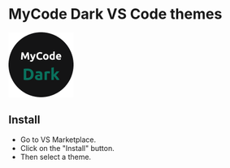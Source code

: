 # MyCode Dark VS Code themes

![](icon.png?raw=true)

## Install

- Go to VS Marketplace.
- Click on the "Install" button.
- Then select a theme.
